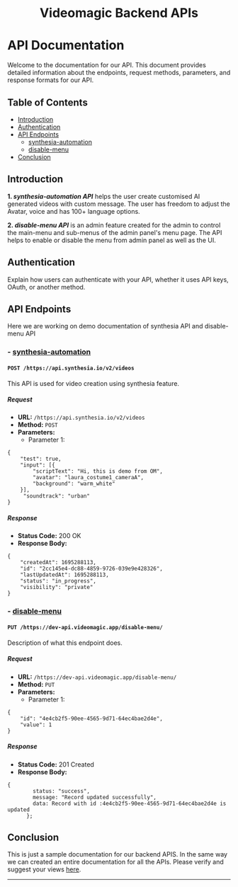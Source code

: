   <h1 align="center">Videomagic Backend APIs</h1>

# API Documentation

Welcome to the documentation for our API. This document provides detailed information about the endpoints, request methods, parameters, and response formats for our API.

## Table of Contents

- [Introduction](#introduction)
- [Authentication](#authentication)
- [API Endpoints](#endpoints)
  - [synthesia-automation](#endpoint-1)
  - [disable-menu](#endpoint-2)
- [Conclusion](#conclusion)

## Introduction

**1. _synthesia-automation API_** helps the user create customised AI generated videos with custom message. The user has freedom to adjust the Avatar, voice and has 100+ language options.

**2. _disable-menu API_** is an admin feature created for the admin to control the main-menu and sub-menus of the admin panel's menu page. The API helps to enable or disable the menu from admin panel as well as the UI.

## Authentication

Explain how users can authenticate with your API, whether it uses API keys, OAuth, or another method.

## API Endpoints

Here we are working on demo documentation of synthesia API and disable-menu API

### - [synthesia-automation](#endpoint-1)

#### `POST /https://api.synthesia.io/v2/videos`

This API is used for video creation using synthesia feature.

##### Request

- **URL:** `/https://api.synthesia.io/v2/videos`
- **Method:** `POST`
- **Parameters:**
  - Parameter 1: 
```
{
    "test": true,
    "input": [{
        "scriptText": "Hi, this is demo from OM",
        "avatar": "laura_costume1_cameraA",
        "background": "warm_white"
    }],
     "soundtrack": "urban"
}
```

##### Response

- **Status Code:** 200 OK
- **Response Body:** 
```
{
    "createdAt": 1695288113,
    "id": "2cc145e4-dc88-4859-9726-039e9e428326",
    "lastUpdatedAt": 1695288113,
    "status": "in_progress",
    "visibility": "private"
}
```

### - [disable-menu](#endpoint-2)

#### `PUT /https://dev-api.videomagic.app/disable-menu/`

Description of what this endpoint does.

##### Request

- **URL:** `/https://dev-api.videomagic.app/disable-menu/`
- **Method:** `PUT`
- **Parameters:** 
  - Parameter 1: 
```
{
    "id": "4e4cb2f5-90ee-4565-9d71-64ec4bae2d4e",
    "value": 1
}
```

##### Response

- **Status Code:** 201 Created
- **Response Body:** 
```
{
        status: "success",
        message: "Record updated successfully",
        data: Record with id :4e4cb2f5-90ee-4565-9d71-64ec4bae2d4e is updated
      };
```


## Conclusion

This is just a sample documentation for our backend APIS. In the same way we can created an entire documentation for all the APIs. Please verify and suggest your views [here](https://github.com/orgs/videomagicllc/projects/20/views/1?filterQuery=om&pane=issue&itemId=39328461).

---



 